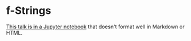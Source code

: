 # f-Strings

[This talk is in a Jupyter notebook](./f-strings.ipynb) that doesn't format well in Markdown or HTML.

